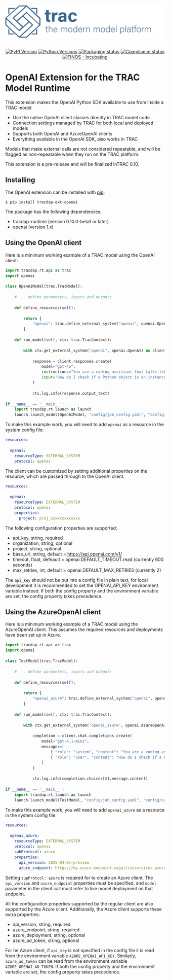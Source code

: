 <h1 align="center">

![tracdap](https://github.com/finos/tracdap/raw/main/doc/_images/tracmmp_horizontal_400.png)

</h1>

<p align="center">
  <a href="https://pypi.org/project/tracdap-ext-openai"><img alt="PyPI Version" src="https://img.shields.io/pypi/v/tracdap-ext-openai.svg?maxAge=86400" /></a>
  <a href="https://pypi.org/project/tracdap-ext-openai"><img alt="Python Versions" src="https://img.shields.io/pypi/pyversions/tracdap-ext-openai.svg?maxAge=86400" /></a>
  <a href="https://github.com/finos/tracdap/actions/workflows/packaging.yml?query=branch%3Amain"><img alt="Packaging status" src="https://github.com/finos/tracdap/actions/workflows/packaging.yml/badge.svg?branch:main&workflow:CI" /></a>
  <a href="https://github.com/finos/tracdap/actions/workflows/compliance.yml?query=branch%3Amain"><img alt="Compliance status" src="https://github.com/finos/tracdap/actions/workflows/compliance.yml/badge.svg?branch:main&workflow:CI" /></a>
  <a href="https://community.finos.org/docs/governance/software-projects/stages/incubating/"><img alt="FINOS - Incubating" src="https://cdn.jsdelivr.net/gh/finos/contrib-toolbox@master/images/badge-incubating.svg" /></a>
</p>


# OpenAI Extension for the TRAC Model Runtime

This extension makes the OpenAI Python SDK available to use from inside a TRAC model.

- Use the native OpenAI client classes directly in TRAC model code
- Connection settings managed by TRAC for both local and deployed models
- Supports both OpenAI and AzureOpenAI clients
- Everything available in the OpenAI SDK, also works in TRAC

Models that make external calls are not considered repeatable,
and will be flagged as non-repeatable when they run on the TRAC platform.

This extension is a pre-release and will be finalized inTRAC 0.10.


## Installing

The OpenAI extension can be installed with [pip](https://pip.pypa.io):

```shell
$ pip install tracdap-ext-openai
```

The package has the following dependencies:

- tracdap-runtime (version 0.10.0-beta1 or later)
- openai (version 1.x)


## Using the OpenAI client

Here is a minimum working example of a TRAC model using the OpenAI client:

```python
import tracdap.rt.api as trac
import openai

class OpenAIModel(trac.TracModel):

    # ... define parameters, inputs and outputs

    def define_resources(self):

        return {
            "openai": trac.define_external_system("openai", openai.OpenAI),
        }

    def run_model(self, ctx: trac.TracContext):

        with ctx.get_external_system("openai", openai.OpenAI) as client:

            response = client.responses.create(
                model="gpt-4o",
                instructions="You are a coding assistant that talks like a pirate.",
                input="How do I check if a Python object is an instance of a class?",
            )

            ctx.log.info(response.output_text)

if __name__ == '__main__':
    import tracdap.rt.launch as launch
    launch.launch_model(OpenAIModel, "config/job_config.yaml", "config/sys_config.yaml")
```

To make this example work, you will need to add ``openai`` as a resource in the system config file:

```yaml
resources:

  openai:
    resourceType: EXTERNAL_SYSTEM
    protocol: openai
```

The client can be customized by setting additional properties on the resource,
which are passed through to the OpenAI client.

```yaml
resources:

  openai:
    resourceType: EXTERNAL_SYSTEM
    protocol: openai
    properties:
      project: proj_xxxxxxxxxxxxx
```

The following configuration properties are supported:

- api_key, string, required
- organization, string, optional
- project, string, optional
- base_url, string, default = https://api.openai.com/v1/
- timeout, float, defeault = openai.DEFAULT_TIMEOUT.read (currently 600 seconds)
- max_retries, int, default = openai.DEFAULT_MAX_RETRIES (currently 2)

The ``api_key`` should not be put into a config file in plain text,
for local development it is recommended to set the OPENAI_API_KEY environment variable instead.
If both the config property and the environment variable are set, the config property takes precedence.


## Using the AzureOpenAI client

Here is a minimum working example of a TRAC model using the AzureOpenAI client.
This assumes the required resources and deployments have been set up in Azure.

```python
import tracdap.rt.api as trac
import openai

class TestModel(trac.TracModel):

    # ... define parameters, inputs and outputs

    def define_resources(self):

        return {
            "openai_azure": trac.define_external_system("openai", openai.AzureOpenAI)
        }

    def run_model(self, ctx: trac.TracContext):

        with ctx.get_external_system("openai_azure", openai.AzureOpenAI) as client:

            completion = client.chat.completions.create(
                model="gpt-4.1-mini",
                messages=[
                    { "role": "system", "content": "You are a coding assistant that talks like a pirate."},
                    { "role": "user", "content": "How do I check if a Python object is an instance of a class?" },
                ]
            )

            ctx.log.info(completion.choices[0].message.content)

if __name__ == '__main__':
    import tracdap.rt.launch as launch
    launch.launch_model(TestModel, "config/job_config.yaml", "config/sys_config.yaml")
```

To make this example work, you will need to add ``openai_azure`` as a resource in the system config file:

```yaml
resources:

  openai_azure:
    resourceType: EXTERNAL_SYSTEM
    protocol: openai
    subProtocol: azure
    properties:
      api_version: 2025-04-01-preview
      azure_endpoint: https://my-azure-endpoint.cognitiveservices.azure.com/
```

Setting ``supProtcol: azure`` is required for to create an Azure client.
The ``api_version`` and ``azure_endpoint`` properties must be specified,
and ``model`` parameter in the client call must refer to live model deployment on that endpoint.

All the configuration properties supported by the regular client are also supported by the Azure client.
Additionally, the Azure client supports these extra properties:

- api_version, string, required
- azure_endpoint, string, required
- azure_deployment, string, optional
- azure_ad_token, string, optional

For he Azure client, if ``api_key`` is not specified in the config file
it is read from the environment variable ``AZURE_OPENAI_API_KEY``.
Similarly, ``azure_ad_token`` can be read from the environment variable ``AZURE_OPENAI_AD_TOKEN``.
If both the config property and the environment variable are set, the config property takes precedence.

